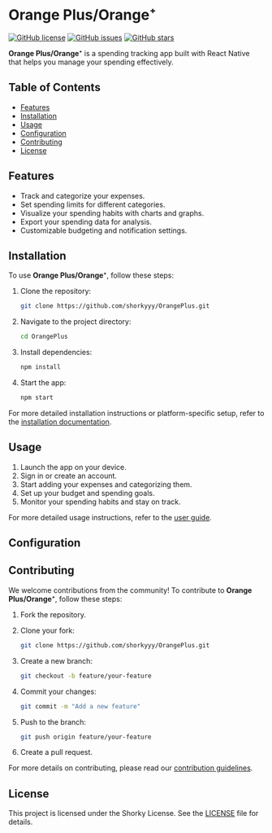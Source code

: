# Orange Plus/Orange⁺

[![GitHub license](https://img.shields.io/github/license/shorkyyy/OrangePlus)](https://github.com/shorkyyy/OrangePlus/blob/main/LICENSE)
[![GitHub issues](https://img.shields.io/github/issues/shorkyyy/OrangePlus)](https://github.com/shorkyyy/OrangePlus/issues)
[![GitHub stars](https://img.shields.io/github/stars/shorkyyy/OrangePlus)](https://github.com/shorkyyy/OrangePlus/stargazers)

**Orange Plus/Orange⁺** is a spending tracking app built with React Native that helps you manage your spending effectively.

## Table of Contents

- [Features](#features)
- [Installation](#installation)
- [Usage](#usage)
- [Configuration](#configuration)
- [Contributing](#contributing)
- [License](#license)

## Features

- Track and categorize your expenses.
- Set spending limits for different categories.
- Visualize your spending habits with charts and graphs.
- Export your spending data for analysis.
- Customizable budgeting and notification settings.

## Installation

To use **Orange Plus/Orange⁺**, follow these steps:

1. Clone the repository:

   ```bash
   git clone https://github.com/shorkyyy/OrangePlus.git
   ```

2. Navigate to the project directory:

   ```bash
   cd OrangePlus
   ```

3. Install dependencies:

   ```bash
   npm install
   ```

4. Start the app:

   ```bash
   npm start
   ```

For more detailed installation instructions or platform-specific setup, refer to the [installation documentation](docs/installation.md).

## Usage

1. Launch the app on your device.
2. Sign in or create an account.
3. Start adding your expenses and categorizing them.
4. Set up your budget and spending goals.
5. Monitor your spending habits and stay on track.

For more detailed usage instructions, refer to the [user guide](docs/user-guide.md).

## Configuration

## Contributing

We welcome contributions from the community! To contribute to **Orange Plus/Orange⁺**, follow these steps:

1. Fork the repository.
2. Clone your fork:

   ```bash
   git clone https://github.com/shorkyyy/OrangePlus.git
   ```

3. Create a new branch:

   ```bash
   git checkout -b feature/your-feature
   ```

4. Commit your changes:

   ```bash
   git commit -m "Add a new feature"
   ```

5. Push to the branch:

   ```bash
   git push origin feature/your-feature
   ```

6. Create a pull request.

For more details on contributing, please read our [contribution guidelines](CONTRIBUTING.md).

## License

This project is licensed under the Shorky License. See the [LICENSE](LICENSE) file for details.
